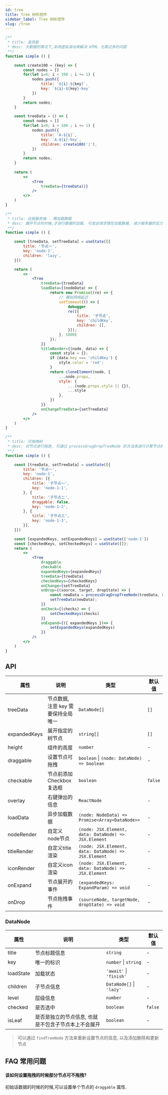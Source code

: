 ```yaml
---
id: tree
title: Tree 树形控件
sidebar_label: Tree 树形控件
slug: /tree
---
```



```jsx live
/**
 * title: 高性能
 * desc: 大数据的情况下,采用虚拟滚动来解决 HTML 元素过多的问题
 **/
function simple () {

    const create100 = (key) => {
        const nodes = []
        for(let i=0; i < 100 ; i += 1) {
            nodes.push({
                title: `${i}-${key}`,
                key: `${i}-${key}-key`
            })
        }
        return nodes;
    }

    const treeData = () => {
        const nodes = []
        for(let i=0; i < 100 ; i += 1) {
            nodes.push({
                title: `A-${i}`,
                key: `A-${i}-key`,
                children: create100('|'),
            })
        }
        return nodes;
    }
    
    return (
        <>
            <Tree
                treeData={treeData()}
            />
        </>
    )
}

```

```jsx live
/**
 * title: 远程服务端 - 懒加载数据
 * desc: 展开节点的时候,才进行数据的加载. 可发送请求惰性加载数据, 减少服务器的压力
 **/
function simple () {

    const [treeData, setTreeData] = useState([{
        title: '节点一',
        key: 'node-1',
        children: 'lazy',
    }])

    return (
        <>
            <Tree
                treeData={treeData}
                loadData={(nodeData) => {
                    return new Promise((re) => {
                        // 模拟网络延迟
                        setTimeout(() => {
                            debugger
                            re([{
                                title: '子节点',
                                key: 'childKey',
                                children: [],
                            }]);
                        }, 1000)
                    });
                }}
                titleRender={(node, data) => {
                    const style = {};
                    if (data.key === 'childKey') {
                        style.color = 'red';
                    }
                    return cloneElement(node, {
                        ...node.props,
                        style: {
                            ...(node.props.style || {}),
                            ...style
                        },
                    })
                }}
                onChangeTreeData={setTreeData}
            />
        </>
    )
}

```

```jsx live
/**
 * title: 可拖拽树
 * desc: 对节点进行拖放, 可通过 processDragDropTreeNode 的方法来进行计算节点的交换
 **/
function simple () {

    const [treeData, setTreeData] = useState([{
        title: '节点一',
        key: 'node-1',
        children: [{
            title: '子节点一',
            key: 'node-1-1',
        }, {
            title: '子节点二',
            draggable: false,
            key: 'node-1-2',
        }, {
            title: '子节点三',
            key: 'node-1-3',
        }],
    }])

    const [expandedKeys, setExpandedKeys] = useState(['node-1'])
    const [checkedKeys, setCheckedKeys] = useState([]);
    return (
        <>
            <Tree
                draggable
                checkable
                expandedKeys={expandedKeys}
                treeData={treeData}
                checkedKeys={checkedKeys}
                onChange={setTreeData}
                onDrop={(source, target, dropState) => {
                    const newData = processDragDropTreeNode(treeData, source, target, dropState);
                    setTreeData(newData);
                }}
                onCheck={(checks) => {
                    setCheckedKeys(checks)
                }}
                onExpand={({ expandedKeys })=> {
                    setExpandedKeys(expandedKeys)
                }}
            />
        </>
    )
}

```


## API

| 属性       | 说明                     | 类型                   | 默认值
|-----      |------                   |------                 |------------
|treeData   |  节点数据, 注意 key 需要保持全局唯一| `DataNode[]`| `[]`
|expandedKeys | 展开指定的树节点                | `string[]`          | `[]`
|height       | 组件的高度                     | `number`            | -
|draggable    | 设置节点可拖拽                  | `boolean` \| `(node: DataNode) => boolean` | -
|checkable    | 节点前添加 Checkbox 复选框       | `boolean`  | `false`
|overlay      | 右键弹出的信息          | `ReactNode` | -
|loadData | 异步加载数据                       | `(node: NodeData) => Promise<Array<DataNode>>` | -
|nodeRender | 自定义node节点                   | `(node: JSX.Element, data: DataNode) => JSX.Element` | -
|titleRender | 自定义title 渲染                | `(node: JSX.Element, data: DataNode) => JSX.Element` | -
|iconRender  | 自定义icon 渲染                 | `(node: JSX.Element, data: DataNode) => JSX.Element` | -
|onExpand | 节点展开的事件                      | `(expandedKeys: ExpandParam) => void` | - 
|onDrop   | 节点拖拽事件                        | `(sourceNode, targetNode, dropState) => void` | -

### DataNode


| 属性                   | 说明                | 类型                    | 默认值
|--------                |-----------         |-------------           |---------------
|title                   | 节点标题信息         | `string`                | -
|key                     | 唯一的标识           | `number` \| `string`    | - 
|loadState               | 加载状态             | `'await'` \| `'finish'` | -
|children                | 子节点信息           | `DataNode[]` \| `'lazy'` | -
|level                   | 层级信息             | `number`                 | -
|checked               | 是否选中             | `boolean`  | `false`
|isLeaf                  | 是否是独立的节点信息, 也就是不包含子节点本上不会展开 | `boolean` | -


> 可以通过 `findTreeNode` 方法来重新设置节点的信息, 以及添加删除和更新节点


## FAQ 常用问题 

#### 该如何设置拖拽的时候部分节点可不拖拽? 

初始话数据的时候的时候,可以设置单个节点的 `draggable` 属性.